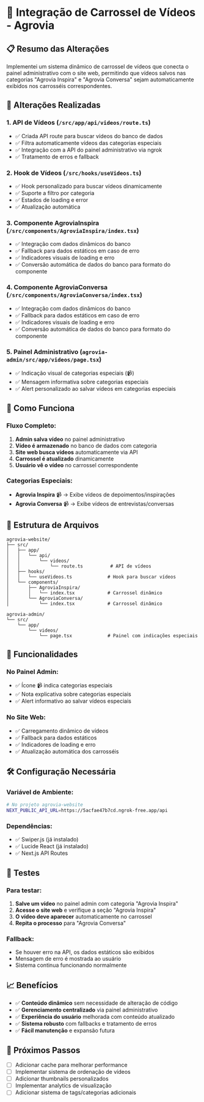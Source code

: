 # 🎥 Integração de Carrossel de Vídeos - Agrovia

## 📋 Resumo das Alterações

Implementei um sistema dinâmico de carrossel de vídeos que conecta o painel administrativo com o site web, permitindo que vídeos salvos nas categorias "Agrovia Inspira" e "Agrovia Conversa" sejam automaticamente exibidos nos carrosséis correspondentes.

## 🔧 Alterações Realizadas

### 1. **API de Vídeos** (`/src/app/api/videos/route.ts`)
- ✅ Criada API route para buscar vídeos do banco de dados
- ✅ Filtra automaticamente vídeos das categorias especiais
- ✅ Integração com a API do painel administrativo via ngrok
- ✅ Tratamento de erros e fallback

### 2. **Hook de Vídeos** (`/src/hooks/useVideos.ts`)
- ✅ Hook personalizado para buscar vídeos dinamicamente
- ✅ Suporte a filtro por categoria
- ✅ Estados de loading e error
- ✅ Atualização automática

### 3. **Componente AgroviaInspira** (`/src/components/AgroviaInspira/index.tsx`)
- ✅ Integração com dados dinâmicos do banco
- ✅ Fallback para dados estáticos em caso de erro
- ✅ Indicadores visuais de loading e erro
- ✅ Conversão automática de dados do banco para formato do componente

### 4. **Componente AgroviaConversa** (`/src/components/AgroviaConversa/index.tsx`)
- ✅ Integração com dados dinâmicos do banco
- ✅ Fallback para dados estáticos em caso de erro
- ✅ Indicadores visuais de loading e erro
- ✅ Conversão automática de dados do banco para formato do componente

### 5. **Painel Administrativo** (`agrovia-admin/src/app/videos/page.tsx`)
- ✅ Indicação visual de categorias especiais (📹)
- ✅ Mensagem informativa sobre categorias especiais
- ✅ Alert personalizado ao salvar vídeos em categorias especiais

## 🚀 Como Funciona

### **Fluxo Completo:**

1. **Admin salva vídeo** no painel administrativo
2. **Vídeo é armazenado** no banco de dados com categoria
3. **Site web busca vídeos** automaticamente via API
4. **Carrossel é atualizado** dinamicamente
5. **Usuário vê o vídeo** no carrossel correspondente

### **Categorias Especiais:**
- **Agrovia Inspira** 📹 → Exibe vídeos de depoimentos/inspirações
- **Agrovia Conversa** 📹 → Exibe vídeos de entrevistas/conversas

## 📁 Estrutura de Arquivos

```
agrovia-website/
├── src/
│   ├── app/
│   │   └── api/
│   │       └── videos/
│   │           └── route.ts          # API de vídeos
│   ├── hooks/
│   │   └── useVideos.ts             # Hook para buscar vídeos
│   └── components/
│       ├── AgroviaInspira/
│       │   └── index.tsx            # Carrossel dinâmico
│       └── AgroviaConversa/
│           └── index.tsx            # Carrossel dinâmico

agrovia-admin/
└── src/
    └── app/
        └── videos/
            └── page.tsx             # Painel com indicações especiais
```

## 🔄 Funcionalidades

### **No Painel Admin:**
- ✅ Ícone 📹 indica categorias especiais
- ✅ Nota explicativa sobre categorias especiais
- ✅ Alert informativo ao salvar vídeos especiais

### **No Site Web:**
- ✅ Carregamento dinâmico de vídeos
- ✅ Fallback para dados estáticos
- ✅ Indicadores de loading e erro
- ✅ Atualização automática dos carrosséis

## 🛠️ Configuração Necessária

### **Variável de Ambiente:**
```bash
# No projeto agrovia-website
NEXT_PUBLIC_API_URL=https://5acfae47b7cd.ngrok-free.app/api
```

### **Dependências:**
- ✅ Swiper.js (já instalado)
- ✅ Lucide React (já instalado)
- ✅ Next.js API Routes

## 🧪 Testes

### **Para testar:**

1. **Salve um vídeo** no painel admin com categoria "Agrovia Inspira"
2. **Acesse o site web** e verifique a seção "Agrovia Inspira"
3. **O vídeo deve aparecer** automaticamente no carrossel
4. **Repita o processo** para "Agrovia Conversa"

### **Fallback:**
- Se houver erro na API, os dados estáticos são exibidos
- Mensagem de erro é mostrada ao usuário
- Sistema continua funcionando normalmente

## 📈 Benefícios

- ✅ **Conteúdo dinâmico** sem necessidade de alteração de código
- ✅ **Gerenciamento centralizado** via painel administrativo
- ✅ **Experiência do usuário** melhorada com conteúdo atualizado
- ✅ **Sistema robusto** com fallbacks e tratamento de erros
- ✅ **Fácil manutenção** e expansão futura

## 🔮 Próximos Passos

- [ ] Adicionar cache para melhorar performance
- [ ] Implementar sistema de ordenação de vídeos
- [ ] Adicionar thumbnails personalizados
- [ ] Implementar analytics de visualização
- [ ] Adicionar sistema de tags/categorias adicionais
